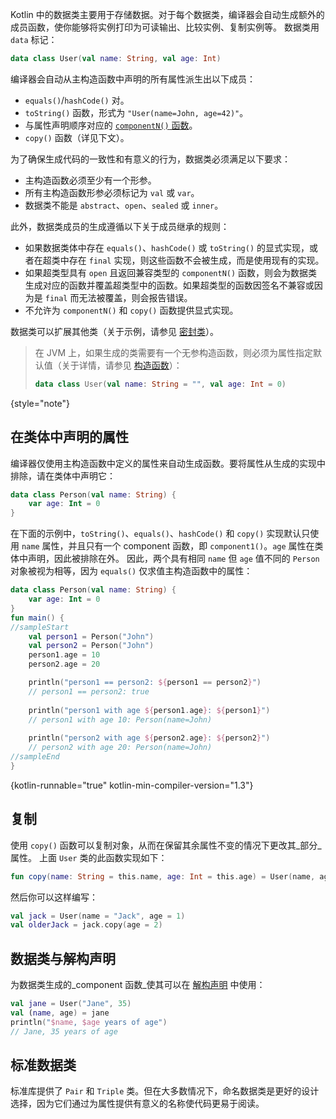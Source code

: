 [//]: # (title: 数据类)

Kotlin 中的数据类主要用于存储数据。对于每个数据类，编译器会自动生成额外的成员函数，使你能够将实例打印为可读输出、比较实例、复制实例等。
数据类用 `data` 标记：

```kotlin
data class User(val name: String, val age: Int)
```

编译器会自动从主构造函数中声明的所有属性派生出以下成员：

*   `equals()`/`hashCode()` 对。
*   `toString()` 函数，形式为 `"User(name=John, age=42)"`。
*   与属性声明顺序对应的 [`componentN()` 函数](destructuring-declarations.md)。
*   `copy()` 函数（详见下文）。

为了确保生成代码的一致性和有意义的行为，数据类必须满足以下要求：

*   主构造函数必须至少有一个形参。
*   所有主构造函数形参必须标记为 `val` 或 `var`。
*   数据类不能是 `abstract`、`open`、`sealed` 或 `inner`。

此外，数据类成员的生成遵循以下关于成员继承的规则：

*   如果数据类体中存在 `equals()`、`hashCode()` 或 `toString()` 的显式实现，或者在超类中存在 `final` 实现，则这些函数不会被生成，而是使用现有的实现。
*   如果超类型具有 `open` 且返回兼容类型的 `componentN()` 函数，则会为数据类生成对应的函数并覆盖超类型中的函数。如果超类型的函数因签名不兼容或因为是 `final` 而无法被覆盖，则会报告错误。
*   不允许为 `componentN()` 和 `copy()` 函数提供显式实现。

数据类可以扩展其他类（关于示例，请参见 [密封类](sealed-classes.md)）。

> 在 JVM 上，如果生成的类需要有一个无参构造函数，则必须为属性指定默认值（关于详情，请参见 [构造函数](classes.md#constructors)）：
>
> ```kotlin
> data class User(val name: String = "", val age: Int = 0)
> ```
>
{style="note"}

## 在类体中声明的属性

编译器仅使用主构造函数中定义的属性来自动生成函数。要将属性从生成的实现中排除，请在类体中声明它：

```kotlin
data class Person(val name: String) {
    var age: Int = 0
}
```

在下面的示例中，`toString()`、`equals()`、`hashCode()` 和 `copy()` 实现默认只使用 `name` 属性，并且只有一个 component 函数，即 `component1()`。`age` 属性在类体中声明，因此被排除在外。
因此，两个具有相同 `name` 但 `age` 值不同的 `Person` 对象被视为相等，因为 `equals()` 仅求值主构造函数中的属性：

```kotlin
data class Person(val name: String) {
    var age: Int = 0
}
fun main() {
//sampleStart
    val person1 = Person("John")
    val person2 = Person("John")
    person1.age = 10
    person2.age = 20

    println("person1 == person2: ${person1 == person2}")
    // person1 == person2: true
  
    println("person1 with age ${person1.age}: ${person1}")
    // person1 with age 10: Person(name=John)
  
    println("person2 with age ${person2.age}: ${person2}")
    // person2 with age 20: Person(name=John)
//sampleEnd
}
```
{kotlin-runnable="true" kotlin-min-compiler-version="1.3"}

## 复制

使用 `copy()` 函数可以复制对象，从而在保留其余属性不变的情况下更改其_部分_属性。
上面 `User` 类的此函数实现如下：

```kotlin
fun copy(name: String = this.name, age: Int = this.age) = User(name, age)
```

然后你可以这样编写：

```kotlin
val jack = User(name = "Jack", age = 1)
val olderJack = jack.copy(age = 2)
```

## 数据类与解构声明

为数据类生成的_component 函数_使其可以在 [解构声明](destructuring-declarations.md) 中使用：

```kotlin
val jane = User("Jane", 35)
val (name, age) = jane
println("$name, $age years of age") 
// Jane, 35 years of age
```

## 标准数据类

标准库提供了 `Pair` 和 `Triple` 类。但在大多数情况下，命名数据类是更好的设计选择，因为它们通过为属性提供有意义的名称使代码更易于阅读。